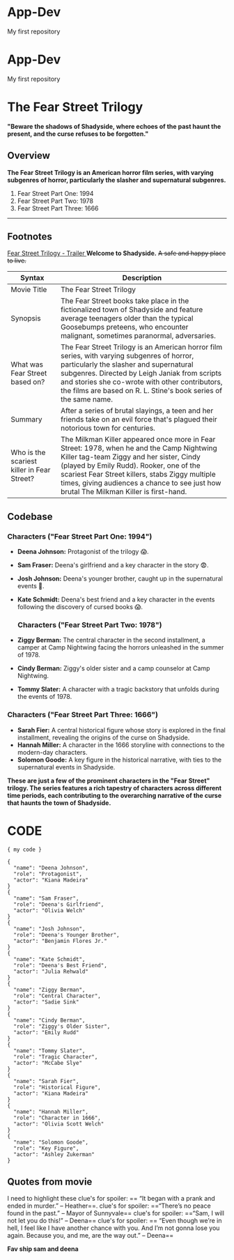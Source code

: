 # App-Dev
My first repository

# App-Dev
My first repository
# The Fear Street Trilogy
**"Beware the shadows of Shadyside, where echoes of the past haunt the present, and the curse refuses to be forgotten."**

## Overview

**The Fear Street Trilogy is an American horror film series, with varying subgenres of horror, particularly the slasher and supernatural subgenres.**

1. Fear Street Part One: 1994
2. Fear Street Part Two: 1978
3. Fear Street Part Three: 1666

---
## Footnotes
[^1]: Deena Johnson, portrayed by Kiana Madeira, is the central character in the "Fear Street" trilogy. She becomes embroiled in the supernatural mysteries of Shadyside.

[^2]: Sam Fraser, played by Olivia Welch, is a crucial character with a deep connection to the historical events haunting Shadyside.

[^3]: Josh Johnson, portrayed by Benjamin Flores Jr., is Deena's younger brother who gets entangled in the horrors of Shadyside.


[Fear Street Trilogy - Trailer ](https://www.youtube.com/watch?v=UyUuzCGblqc)
**Welcome to Shadyside.** ~~A safe and happy place to live.~~

| Syntax      | Description                                                                   |
| ----------- |-----------------------------------------------------------------------------  |
| Movie Title | The Fear Street Trilogy                                                       | 
| Synopsis  | The Fear Street books take place in the fictionalized town of Shadyside and feature average teenagers older than the typical Goosebumps preteens, who encounter malignant, sometimes paranormal, adversaries. |
| What was Fear Street based on?   | The Fear Street Trilogy is an American horror film series, with varying subgenres of horror, particularly the slasher and supernatural subgenres. Directed by Leigh Janiak from scripts and stories she co-wrote with other contributors, the films are based on R. L. Stine's book series of the same name. |
| Summary  | After a series of brutal slayings, a teen and her friends take on an evil force that's plagued their notorious town for centuries. |
| Who is the scariest killer in Fear Street? | The Milkman Killer appeared once more in Fear Street: 1978, when he and the Camp Nightwing Killer tag-team Ziggy and her sister, Cindy (played by Emily Rudd). Rooker, one of the scariest Fear Street killers, stabs Ziggy multiple times, giving audiences a chance to see just how brutal The Milkman Killer is first-hand.|


## Codebase
### Characters ("Fear Street Part One: 1994")

- **Deena Johnson:** Protagonist of the trilogy 😱.
- **Sam Fraser:** Deena's girlfriend and a key character in the story 😨.
- **Josh Johnson:** Deena's younger brother, caught up in the supernatural events 😬.
- **Kate Schmidt:** Deena's best friend and a key character in the events following the discovery of cursed books 😱.
  
  ### Characters ("Fear Street Part Two: 1978")
- **Ziggy Berman:** The central character in the second installment, a camper at Camp Nightwing facing the horrors unleashed in the summer of 1978.
- **Cindy Berman:** Ziggy's older sister and a camp counselor at Camp Nightwing.
- **Tommy Slater:** A character with a tragic backstory that unfolds during the events of 1978.

### Characters ("Fear Street Part Three: 1666")
- **Sarah Fier:** A central historical figure whose story is explored in the final installment, revealing the origins of the curse on Shadyside.
- **Hannah Miller:** A character in the 1666 storyline with connections to the modern-day characters.
- **Solomon Goode:** A key figure in the historical narrative, with ties to the supernatural events in Shadyside.

**These are just a few of the prominent characters in the "Fear Street" trilogy. The series features a rich tapestry of characters across different time periods, each contributing to the overarching narrative of the curse that haunts the town of Shadyside.**

# CODE

`{ my code }`

```
{
  "name": "Deena Johnson",
  "role": "Protagonist",
  "actor": "Kiana Madeira"
}
{
  "name": "Sam Fraser",
  "role": "Deena's Girlfriend",
  "actor": "Olivia Welch"
}
{
  "name": "Josh Johnson",
  "role": "Deena's Younger Brother",
  "actor": "Benjamin Flores Jr."
}
{
  "name": "Kate Schmidt",
  "role": "Deena's Best Friend",
  "actor": "Julia Rehwald"
}
{
  "name": "Ziggy Berman",
  "role": "Central Character",
  "actor": "Sadie Sink"
}
{
  "name": "Cindy Berman",
  "role": "Ziggy's Older Sister",
  "actor": "Emily Rudd"
}
{
  "name": "Tommy Slater",
  "role": "Tragic Character",
  "actor": "McCabe Slye"
}
{
  "name": "Sarah Fier",
  "role": "Historical Figure",
  "actor": "Kiana Madeira"
}
{
  "name": "Hannah Miller",
  "role": "Character in 1666",
  "actor": "Olivia Scott Welch"
}
{
  "name": "Solomon Goode",
  "role": "Key Figure",
  "actor": "Ashley Zukerman"
}
```
## Quotes from movie
I need to highlight these clue's for spoiler: == “It began with a prank and ended in murder.” – Heather==.
clue's for spoiler: ==“There’s no peace found in the past.” – Mayor of Sunnyvale==
clue's for spoiler: ==“Sam, I will not let you do this!” – Deena==
clue's for spoiler: == “Even though we’re in hell, I feel like I have another chance with you. And I’m not gonna lose you again. Because you, and me, are the way out.”  – Deena==

**Fav ship sam and deena**
